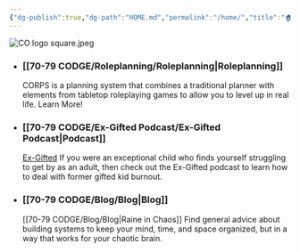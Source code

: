 ```yaml
---
{"dg-publish":true,"dg-path":"HOME.md","permalink":"/home/","title":"🏠 HOME","contentClasses":"dashboard","tags":["gardenEntry"],"created":"","updated":""}
---
```



![CO logo square.jpeg](/img/user/80-89%20Assets/82%20-%20Photo%20Attachments/CO%20logo%20square.jpeg)

- ### [[70-79 CODGE/Roleplanning/Roleplanning\|Roleplanning]]
  CORPS is a planning system that combines a traditional planner with elements from tabletop roleplaying games to allow you to level up in real life. Learn More!

- ### [[70-79 CODGE/Ex-Gifted Podcast/Ex-Gifted Podcast\|Podcast]]
  [Ex-Gifted](https://exgifted.com/)
  If you were an exceptional child who finds yourself struggling to get by as an adult, then check out the Ex-Gifted podcast to learn how to deal with former gifted kid burnout.

- ### [[70-79 CODGE/Blog/Blog\|Blog]]
  [[70-79 CODGE/Blog/Blog\|Raine in Chaos]]
  Find general advice about building systems to keep your mind, time, and space organized, but in a way that works for your chaotic brain.

